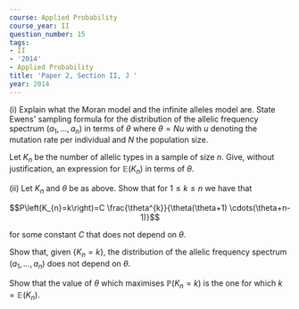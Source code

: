 ```yaml
---
course: Applied Probability
course_year: II
question_number: 15
tags:
- II
- '2014'
- Applied Probability
title: 'Paper 2, Section II, J '
year: 2014
---
```




(i) Explain what the Moran model and the infinite alleles model are. State Ewens' sampling formula for the distribution of the allelic frequency spectrum $\left(a_{1}, \ldots, a_{n}\right)$ in terms of $\theta$ where $\theta=N u$ with $u$ denoting the mutation rate per individual and $N$ the population size.

Let $K_{n}$ be the number of allelic types in a sample of size $n$. Give, without justification, an expression for $\mathbb{E}\left(K_{n}\right)$ in terms of $\theta$.

(ii) Let $K_{n}$ and $\theta$ be as above. Show that for $1 \leqslant k \leqslant n$ we have that

$$P\left(K_{n}=k\right)=C \frac{\theta^{k}}{\theta(\theta+1) \cdots(\theta+n-1)}$$

for some constant $C$ that does not depend on $\theta$.

Show that, given $\left\{K_{n}=k\right\}$, the distribution of the allelic frequency spectrum $\left(a_{1}, \ldots, a_{n}\right)$ does not depend on $\theta$.

Show that the value of $\theta$ which maximises $\mathbb{P}\left(K_{n}=k\right)$ is the one for which $k=\mathbb{E}\left(K_{n}\right)$.